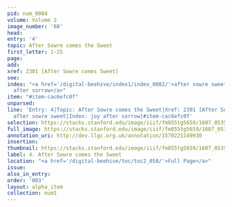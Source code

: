 ```yaml
---
pid: num_0004
volume: Volume 2
image_number: '68'
head:
entry: '4'
topic: After Sowre comes the Sweet
first_letter: 1-25
page:
add:
xref: 2301 [After Sowre comes Sweet]
see:
index: "<a href='/digital-beehive/index1/index_0082/'>after sowre sweet</a>|<a href='/digital-beehive/index3/index_2106/'>joy
  after sorrow</a>"
item: "#item-cac6efc0f"
unparsed:
line: 'Entry: 4|Topic: After Sowre comes the Sweet|Xref: 2301 [After Sowre comes Sweet]|Index:
  after sowre sweet|Index: joy after sorrow|#item-cac6efc0f'
selection: https://stacks.stanford.edu/image/iiif/fm855tg5659/1607_0535/811,1542,2950,517/full/0/default.jpg
full_image: https://stacks.stanford.edu/image/iiif/fm855tg5659/1607_0535/full/full/0/default.jpg
annotation_uri: http://dev.llgc.org.uk/annotation/1570221149930
insertion:
thumbnail: https://stacks.stanford.edu/image/iiif/fm855tg5659/1607_0535/811,1542,600,180/250,/0/default.jpg
label: 4. After Sowre comes the Sweet
location: "<a href='/digital-beehive/toc/toc2_058/'>Full Page</a>"
issue:
also_in_entry:
order: '003'
layout: alpha_item
collection: num1
---
```

